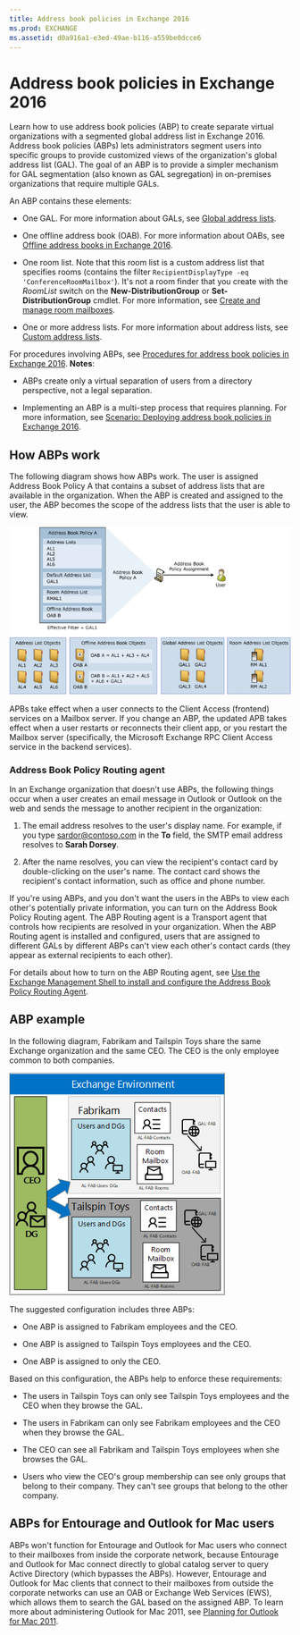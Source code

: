 ```yaml
---
title: Address book policies in Exchange 2016
ms.prod: EXCHANGE
ms.assetid: d0a916a1-e3ed-49ae-b116-a559be0dcce6
---
```



# Address book policies in Exchange 2016
Learn how to use address book policies (ABP) to create separate virtual organizations with a segmented global address list in Exchange 2016.
Address book policies (ABPs) lets administrators segment users into specific groups to provide customized views of the organization's global address list (GAL). The goal of an ABP is to provide a simpler mechanism for GAL segmentation (also known as GAL segregation) in on-premises organizations that require multiple GALs.
  
    
    

 An ABP contains these elements:
- One GAL. For more information about GALs, see  [Global address lists](address-lists-in-exchange-2016.md#GALs).
    
  
- One offline address book (OAB). For more information about OABs, see  [Offline address books in Exchange 2016](offline-address-books-in-exchange-2016.md).
    
  
- One room list. Note that this room list is a custom address list that specifies rooms (contains the filter  `RecipientDisplayType -eq 'ConferenceRoomMailbox'`). It's not a room finder that you create with the  _RoomList_ switch on the **New-DistributionGroup** or **Set-DistributionGroup** cmdlet. For more information, see [Create and manage room mailboxes](create-and-manage-room-mailboxes.md).
    
  
- One or more address lists. For more information about address lists, see  [Custom address lists](address-lists-in-exchange-2016.md#CALists).
    
  
For procedures involving ABPs, see  [Procedures for address book policies in Exchange 2016](procedures-for-address-book-policies-in-exchange-2016.md). **Notes**:
- ABPs create only a virtual separation of users from a directory perspective, not a legal separation.
    
  
- Implementing an ABP is a multi-step process that requires planning. For more information, see  [Scenario: Deploying address book policies in Exchange 2016](scenario-deploying-address-book-policies-in-exchange-2016.md).
    
  

## How ABPs work
<a name="How"> </a>

The following diagram shows how ABPs work. The user is assigned Address Book Policy A that contains a subset of address lists that are available in the organization. When the ABP is created and assigned to the user, the ABP becomes the scope of the address lists that the user is able to view.
  
    
    

  
    
    
![Overview of Address Book Policies](images/ITPro_Mailbox_ABPOverall.gif)
  
    
    
APBs take effect when a user connects to the Client Access (frontend) services on a Mailbox server. If you change an ABP, the updated APB takes effect when a user restarts or reconnects their client app, or you restart the Mailbox server (specifically, the Microsoft Exchange RPC Client Access service in the backend services).
  
    
    

### Address Book Policy Routing agent
<a name="ABPTransport"> </a>

In an Exchange organization that doesn't use ABPs, the following things occur when a user creates an email message in Outlook or Outlook on the web and sends the message to another recipient in the organization:
  
    
    

1. The email address resolves to the user's display name. For example, if you type sardor@contoso.com in the **To** field, the SMTP email address resolves to **Sarah Dorsey**.
    
  
2. After the name resolves, you can view the recipient's contact card by double-clicking on the user's name. The contact card shows the recipient's contact information, such as office and phone number.
    
  
If you're using ABPs, and you don't want the users in the ABPs to view each other's potentially private information, you can turn on the Address Book Policy Routing agent. The ABP Routing agent is a Transport agent that controls how recipients are resolved in your organization. When the ABP Routing agent is installed and configured, users that are assigned to different GALs by different ABPs can't view each other's contact cards (they appear as external recipients to each other).
  
    
    
For details about how to turn on the ABP Routing agent, see  [Use the Exchange Management Shell to install and configure the Address Book Policy Routing Agent](procedures-for-address-book-policies-in-exchange-2016.md#InstallABPRouting).
  
    
    

## ABP example
<a name="example"> </a>

In the following diagram, Fabrikam and Tailspin Toys share the same Exchange organization and the same CEO. The CEO is the only employee common to both companies.
  
    
    

  
    
    
![Two Companies One CEO](images/ITPro_.png)
  
    
    
The suggested configuration includes three ABPs:
  
    
    

- One ABP is assigned to Fabrikam employees and the CEO.
    
  
- One ABP is assigned to Tailspin Toys employees and the CEO.
    
  
- One ABP is assigned to only the CEO.
    
  
Based on this configuration, the ABPs help to enforce these requirements:
  
    
    

- The users in Tailspin Toys can only see Tailspin Toys employees and the CEO when they browse the GAL.
    
  
- The users in Fabrikam can only see Fabrikam employees and the CEO when they browse the GAL.
    
  
- The CEO can see all Fabrikam and Tailspin Toys employees when she browses the GAL.
    
  
- Users who view the CEO's group membership can see only groups that belong to their company. They can't see groups that belong to the other company.
    
  

## ABPs for Entourage and Outlook for Mac users
<a name="Clients"> </a>

ABPs won't function for Entourage and Outlook for Mac users who connect to their mailboxes from inside the corporate network, because Entourage and Outlook for Mac connect directly to global catalog server to query Active Directory (which bypasses the ABPs). However, Entourage and Outlook for Mac clients that connect to their mailboxes from outside the corporate networks can use an OAB or Exchange Web Services (EWS), which allows them to search the GAL based on the assigned ABP. To learn more about administering Outlook for Mac 2011, see  [Planning for Outlook for Mac 2011](https://go.microsoft.com/fwlink/p/?LinkId=231878).
  
    
    

